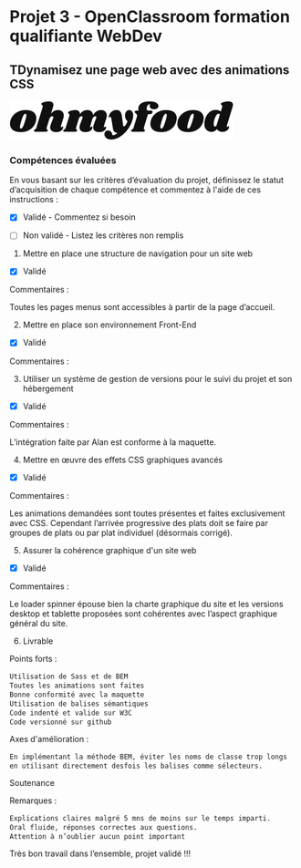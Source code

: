 # Projet 3 - OpenClassroom formation qualifiante WebDev #

## TDynamisez une page web avec des animations CSS ##

![BookiLogo](./assets/ohmyfood@2x.svg)

### Compétences évaluées ###

En vous basant sur les critères d’évaluation du projet, définissez le statut d’acquisition de chaque compétence et commentez à l'aide de ces instructions :

- [X] Validé - Commentez si besoin

- [ ] Non validé - Listez les critères non remplis

1. Mettre en place une structure de navigation pour un site web

- [X] Validé

Commentaires :

Toutes les pages menus sont accessibles à partir de la page d’accueil.

2. Mettre en place son environnement Front-End

- [X] Validé

Commentaires :

3. Utiliser un système de gestion de versions pour le suivi du projet et son hébergement

- [X] Validé

Commentaires :

L’intégration faite par Alan est conforme à la maquette.

4. Mettre en œuvre des effets CSS graphiques avancés

- [X] Validé

Commentaires :

Les animations demandées sont toutes présentes et faites exclusivement avec CSS. Cependant l’arrivée progressive des plats doit se faire par groupes de plats ou par plat individuel (désormais corrigé).

5. Assurer la cohérence graphique d'un site web

- [X] Validé

Commentaires :

Le loader spinner épouse bien la charte graphique du site et les versions desktop et tablette proposées sont cohérentes avec l’aspect graphique général du site.

6. Livrable

Points forts :

    Utilisation de Sass et de BEM
    Toutes les animations sont faites
    Bonne conformité avec la maquette
    Utilisation de balises sémantiques
    Code indenté et valide sur W3C
    Code versionné sur github

Axes d'amélioration :

    En implémentant la méthode BEM, éviter les noms de classe trop longs en utilisant directement desfois les balises comme sélecteurs.

Soutenance

Remarques :

    Explications claires malgré 5 mns de moins sur le temps imparti. 
    Oral fluide, réponses correctes aux questions.
    Attention à n’oublier aucun point important

Très bon travail dans l’ensemble, projet validé !!!

 